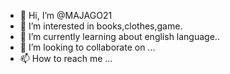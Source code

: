 - 👋 Hi, I’m @MAJAGO21
- 👀 I’m interested in books,clothes,game.
- 🌱 I’m currently learning about english language..
- 💞️ I’m looking to collaborate on ...
- 📫 How to reach me ...

<!---
MAJAGO21/MAJAGO21 is a ✨ special ✨ repository because its `README.md` (this file) appears on your GitHub profile.
You can click the Preview link to take a look at your changes.
--->
